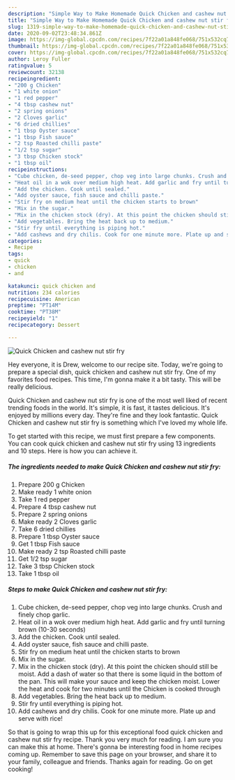 ```yaml
---
description: "Simple Way to Make Homemade Quick Chicken and cashew nut stir fry"
title: "Simple Way to Make Homemade Quick Chicken and cashew nut stir fry"
slug: 1319-simple-way-to-make-homemade-quick-chicken-and-cashew-nut-stir-fry
date: 2020-09-02T23:48:34.861Z
image: https://img-global.cpcdn.com/recipes/7f22a01a848fe068/751x532cq70/quick-chicken-and-cashew-nut-stir-fry-recipe-main-photo.jpg
thumbnail: https://img-global.cpcdn.com/recipes/7f22a01a848fe068/751x532cq70/quick-chicken-and-cashew-nut-stir-fry-recipe-main-photo.jpg
cover: https://img-global.cpcdn.com/recipes/7f22a01a848fe068/751x532cq70/quick-chicken-and-cashew-nut-stir-fry-recipe-main-photo.jpg
author: Leroy Fuller
ratingvalue: 5
reviewcount: 32138
recipeingredient:
- "200 g Chicken"
- "1 white onion"
- "1 red pepper"
- "4 tbsp cashew nut"
- "2 spring onions"
- "2 Cloves garlic"
- "6 dried chillies"
- "1 tbsp Oyster sauce"
- "1 tbsp Fish sauce"
- "2 tsp Roasted chilli paste"
- "1/2 tsp sugar"
- "3 tbsp Chicken stock"
- "1 tbsp oil"
recipeinstructions:
- "Cube chicken, de-seed pepper, chop veg into large chunks. Crush and finely chop garlic."
- "Heat oil in a wok over medium high heat. Add garlic and fry until turning brown (10-30 seconds)"
- "Add the chicken. Cook until sealed."
- "Add oyster sauce, fish sauce and chilli paste."
- "Stir fry on medium heat until the chicken starts to brown"
- "Mix in the sugar."
- "Mix in the chicken stock (dry). At this point the chicken should still be moist. Add a dash of water so that there is some liquid in the bottom of the pan. This will make your sauce and keep the chicken moist. Lower the heat and cook for two minutes until the Chicken is cooked through"
- "Add vegetables. Bring the heat back up to medium."
- "Stir fry until everything is piping hot."
- "Add cashews and dry chilis. Cook for one minute more. Plate up and serve with rice!"
categories:
- Recipe
tags:
- quick
- chicken
- and

katakunci: quick chicken and 
nutrition: 234 calories
recipecuisine: American
preptime: "PT14M"
cooktime: "PT38M"
recipeyield: "1"
recipecategory: Dessert

---
```



![Quick Chicken and cashew nut stir fry](https://img-global.cpcdn.com/recipes/7f22a01a848fe068/751x532cq70/quick-chicken-and-cashew-nut-stir-fry-recipe-main-photo.jpg)

Hey everyone, it is Drew, welcome to our recipe site. Today, we're going to prepare a special dish, quick chicken and cashew nut stir fry. One of my favorites food recipes. This time, I'm gonna make it a bit tasty. This will be really delicious.



Quick Chicken and cashew nut stir fry is one of the most well liked of recent trending foods in the world. It's simple, it is fast, it tastes delicious. It's enjoyed by millions every day. They're fine and they look fantastic. Quick Chicken and cashew nut stir fry is something which I've loved my whole life.


To get started with this recipe, we must first prepare a few components. You can cook quick chicken and cashew nut stir fry using 13 ingredients and 10 steps. Here is how you can achieve it.

<!--inarticleads1-->

##### The ingredients needed to make Quick Chicken and cashew nut stir fry:

1. Prepare 200 g Chicken
1. Make ready 1 white onion
1. Take 1 red pepper
1. Prepare 4 tbsp cashew nut
1. Prepare 2 spring onions
1. Make ready 2 Cloves garlic
1. Take 6 dried chillies
1. Prepare 1 tbsp Oyster sauce
1. Get 1 tbsp Fish sauce
1. Make ready 2 tsp Roasted chilli paste
1. Get 1/2 tsp sugar
1. Take 3 tbsp Chicken stock
1. Take 1 tbsp oil




<!--inarticleads2-->

##### Steps to make Quick Chicken and cashew nut stir fry:

1. Cube chicken, de-seed pepper, chop veg into large chunks. Crush and finely chop garlic.
1. Heat oil in a wok over medium high heat. Add garlic and fry until turning brown (10-30 seconds)
1. Add the chicken. Cook until sealed.
1. Add oyster sauce, fish sauce and chilli paste.
1. Stir fry on medium heat until the chicken starts to brown
1. Mix in the sugar.
1. Mix in the chicken stock (dry). At this point the chicken should still be moist. Add a dash of water so that there is some liquid in the bottom of the pan. This will make your sauce and keep the chicken moist. Lower the heat and cook for two minutes until the Chicken is cooked through
1. Add vegetables. Bring the heat back up to medium.
1. Stir fry until everything is piping hot.
1. Add cashews and dry chilis. Cook for one minute more. Plate up and serve with rice!




So that is going to wrap this up for this exceptional food quick chicken and cashew nut stir fry recipe. Thank you very much for reading. I am sure you can make this at home. There's gonna be interesting food in home recipes coming up. Remember to save this page on your browser, and share it to your family, colleague and friends. Thanks again for reading. Go on get cooking!
